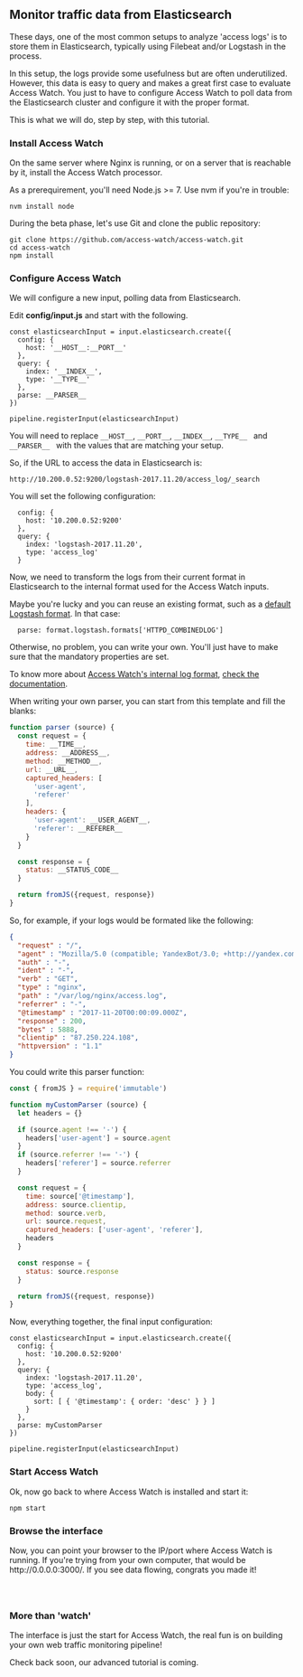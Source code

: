 ## Monitor traffic data from Elasticsearch

These days, one of the most common setups to analyze 'access logs' is to store them in Elasticsearch, typically using Filebeat and/or Logstash in the process.

In this setup, the logs provide some usefulness but are often underutilized. However, this data is easy to query and makes a great first case to evaluate Access Watch. You just to have to configure Access Watch to poll data from the Elasticsearch cluster and configure it with the proper format.

This is what we will do, step by step, with this tutorial.

### Install Access Watch

On the same server where Nginx is running, or on a server that is reachable by it, install the Access Watch processor.

As a prerequirement, you'll need Node.js >= 7. Use nvm if you're in trouble:

```
nvm install node
```

During the beta phase, let's use Git and clone the public repository:

```
git clone https://github.com/access-watch/access-watch.git
cd access-watch
npm install
```

### Configure Access Watch

We will configure a new input, polling data from Elasticsearch.

Edit <strong>config/input.js</strong> and start with the following.

```
const elasticsearchInput = input.elasticsearch.create({
  config: {
    host: '__HOST__:__PORT__'
  },
  query: {
    index: '__INDEX__',
    type: '__TYPE__'
  },
  parse: __PARSER__
})

pipeline.registerInput(elasticsearchInput)
```

You will need to replace ```__HOST__```, ```__PORT__```, ```__INDEX__```, ```__TYPE__ ``` and ```__PARSER__ ``` with the values that are matching your setup.

So, if the URL to access the data in Elasticsearch is:

```http://10.200.0.52:9200/logstash-2017.11.20/access_log/_search```

You will set the following configuration:

```
  config: {
    host: '10.200.0.52:9200'
  },
  query: {
    index: 'logstash-2017.11.20',
    type: 'access_log'
  }
```

Now, we need to transform the logs from their current format in Elasticsearch to the internal format used for the Access Watch inputs.

Maybe you're lucky and you can reuse an existing format, such as a [default Logstash format](https://github.com/access-watch/access-watch/blob/master/format/logstash.js). In that case:

```
  parse: format.logstash.formats['HTTPD_COMBINEDLOG']
```

Otherwise, no problem, you can write your own. You'll just have to make sure that the mandatory properties are set.

To know more about [Access Watch's internal log format](https://github.com/access-watch/access-watch/blob/master/docs/log.md), [check the documentation](https://github.com/access-watch/access-watch/blob/master/docs/log.md).

When writing your own parser, you can start from this template and fill the blanks:

```javascript
function parser (source) {
  const request = {
    time: __TIME__,
    address: __ADDRESS__,
    method: __METHOD__,
    url: __URL__,
    captured_headers: [
      'user-agent',
      'referer'
    ],
    headers: {
      'user-agent': __USER_AGENT__,
      'referer': __REFERER__
    }
  }

  const response = {
    status: __STATUS_CODE__
  }

  return fromJS({request, response})
}
```

So, for example, if your logs would be formated like the following:

```json
{
  "request" : "/",
  "agent" : "Mozilla/5.0 (compatible; YandexBot/3.0; +http://yandex.com/bots)",
  "auth" : "-",
  "ident" : "-",
  "verb" : "GET",
  "type" : "nginx",
  "path" : "/var/log/nginx/access.log",
  "referrer" : "-",
  "@timestamp" : "2017-11-20T00:00:09.000Z",
  "response" : 200,
  "bytes" : 5888,
  "clientip" : "87.250.224.108",
  "httpversion" : "1.1"
}
```

You could write this parser function:

```javascript
const { fromJS } = require('immutable')

function myCustomParser (source) {
  let headers = {}

  if (source.agent !== '-') {
    headers['user-agent'] = source.agent
  }
  if (source.referrer !== '-') {
    headers['referer'] = source.referrer
  }

  const request = {
    time: source['@timestamp'],
    address: source.clientip,
    method: source.verb,
    url: source.request,
    captured_headers: ['user-agent', 'referer'],
    headers
  }

  const response = {
    status: source.response
  }

  return fromJS({request, response})
}
```

Now, everything together, the final input configuration:

```
const elasticsearchInput = input.elasticsearch.create({
  config: {
    host: '10.200.0.52:9200'
  },
  query: {
    index: 'logstash-2017.11.20',
    type: 'access_log',
    body: {
      sort: [ { '@timestamp': { order: 'desc' } } ]
    }
  },
  parse: myCustomParser
})

pipeline.registerInput(elasticsearchInput)
```

### Start Access Watch

Ok, now go back to where Access Watch is installed and start it:

```
npm start
```

### Browse the interface

<p>Now, you can point your browser to the IP/port where Access Watch is running. If you're trying from your own computer, that would be http://0.0.0.0:3000/. If you see data flowing, congrats you made it!</p>

<img style="display:block;margin:20px auto" src="http://access.watch/assets/2/img/dashboard-metrics.png" alt="" style="max-width:85%;">

<img style="display:block;margin:20px auto" src="http://access.watch//assets/2/img/dashboard-robots.png" alt="" style="max-width:85%;">

### More than 'watch'

The interface is just the start for Access Watch, the real fun is on building your own web traffic monitoring pipeline!

Check back soon, our advanced tutorial is coming.
